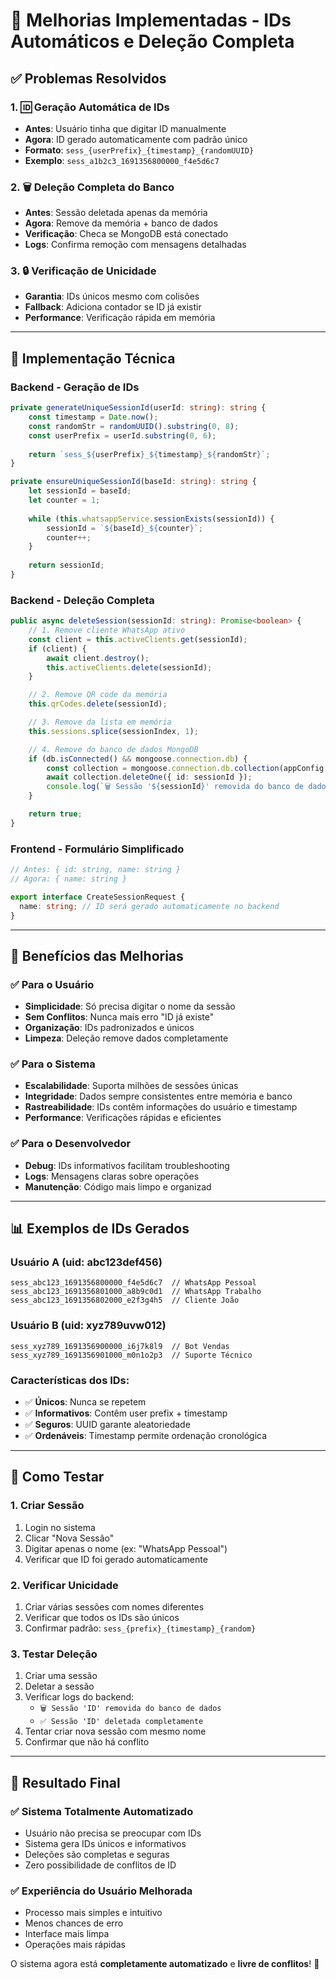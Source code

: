 # 🎯 Melhorias Implementadas - IDs Automáticos e Deleção Completa

## ✅ **Problemas Resolvidos**

### 1. **🆔 Geração Automática de IDs**
- **Antes**: Usuário tinha que digitar ID manualmente
- **Agora**: ID gerado automaticamente com padrão único
- **Formato**: `sess_{userPrefix}_{timestamp}_{randomUUID}`
- **Exemplo**: `sess_a1b2c3_1691356800000_f4e5d6c7`

### 2. **🗑️ Deleção Completa do Banco**
- **Antes**: Sessão deletada apenas da memória
- **Agora**: Remove da memória + banco de dados
- **Verificação**: Checa se MongoDB está conectado
- **Logs**: Confirma remoção com mensagens detalhadas

### 3. **🔒 Verificação de Unicidade**
- **Garantia**: IDs únicos mesmo com colisões
- **Fallback**: Adiciona contador se ID já existir
- **Performance**: Verificação rápida em memória

---

## 🔧 **Implementação Técnica**

### **Backend - Geração de IDs**
```typescript
private generateUniqueSessionId(userId: string): string {
    const timestamp = Date.now();
    const randomStr = randomUUID().substring(0, 8);
    const userPrefix = userId.substring(0, 6);
    
    return `sess_${userPrefix}_${timestamp}_${randomStr}`;
}

private ensureUniqueSessionId(baseId: string): string {
    let sessionId = baseId;
    let counter = 1;
    
    while (this.whatsappService.sessionExists(sessionId)) {
        sessionId = `${baseId}_${counter}`;
        counter++;
    }
    
    return sessionId;
}
```

### **Backend - Deleção Completa**
```typescript
public async deleteSession(sessionId: string): Promise<boolean> {
    // 1. Remove cliente WhatsApp ativo
    const client = this.activeClients.get(sessionId);
    if (client) {
        await client.destroy();
        this.activeClients.delete(sessionId);
    }

    // 2. Remove QR code da memória
    this.qrCodes.delete(sessionId);

    // 3. Remove da lista em memória
    this.sessions.splice(sessionIndex, 1);

    // 4. Remove do banco de dados MongoDB
    if (db.isConnected() && mongoose.connection.db) {
        const collection = mongoose.connection.db.collection(appConfig.sessionsCollectionName);
        await collection.deleteOne({ id: sessionId });
        console.log(`🗑️ Sessão '${sessionId}' removida do banco de dados`);
    }

    return true;
}
```

### **Frontend - Formulário Simplificado**
```typescript
// Antes: { id: string, name: string }
// Agora: { name: string }

export interface CreateSessionRequest {
  name: string; // ID será gerado automaticamente no backend
}
```

---

## 🎯 **Benefícios das Melhorias**

### ✅ **Para o Usuário**
- **Simplicidade**: Só precisa digitar o nome da sessão
- **Sem Conflitos**: Nunca mais erro "ID já existe"
- **Organização**: IDs padronizados e únicos
- **Limpeza**: Deleção remove dados completamente

### ✅ **Para o Sistema**
- **Escalabilidade**: Suporta milhões de sessões únicas
- **Integridade**: Dados sempre consistentes entre memória e banco
- **Rastreabilidade**: IDs contêm informações do usuário e timestamp
- **Performance**: Verificações rápidas e eficientes

### ✅ **Para o Desenvolvedor**
- **Debug**: IDs informativos facilitam troubleshooting
- **Logs**: Mensagens claras sobre operações
- **Manutenção**: Código mais limpo e organizad

---

## 📊 **Exemplos de IDs Gerados**

### **Usuário A (uid: abc123def456)**
```
sess_abc123_1691356800000_f4e5d6c7  // WhatsApp Pessoal
sess_abc123_1691356801000_a8b9c0d1  // WhatsApp Trabalho
sess_abc123_1691356802000_e2f3g4h5  // Cliente João
```

### **Usuário B (uid: xyz789uvw012)**
```
sess_xyz789_1691356900000_i6j7k8l9  // Bot Vendas
sess_xyz789_1691356901000_m0n1o2p3  // Suporte Técnico
```

### **Características dos IDs:**
- ✅ **Únicos**: Nunca se repetem
- ✅ **Informativos**: Contêm user prefix + timestamp
- ✅ **Seguros**: UUID garante aleatoriedade
- ✅ **Ordenáveis**: Timestamp permite ordenação cronológica

---

## 🧪 **Como Testar**

### **1. Criar Sessão**
1. Login no sistema
2. Clicar "Nova Sessão"
3. Digitar apenas o nome (ex: "WhatsApp Pessoal")
4. Verificar que ID foi gerado automaticamente

### **2. Verificar Unicidade**
1. Criar várias sessões com nomes diferentes
2. Verificar que todos os IDs são únicos
3. Confirmar padrão: `sess_{prefix}_{timestamp}_{random}`

### **3. Testar Deleção**
1. Criar uma sessão
2. Deletar a sessão
3. Verificar logs do backend:
   - `🗑️ Sessão 'ID' removida do banco de dados`
   - `✅ Sessão 'ID' deletada completamente`
4. Tentar criar nova sessão com mesmo nome
5. Confirmar que não há conflito

---

## 🎉 **Resultado Final**

### **✅ Sistema Totalmente Automatizado**
- Usuário não precisa se preocupar com IDs
- Sistema gera IDs únicos e informativos
- Deleções são completas e seguras
- Zero possibilidade de conflitos de ID

### **✅ Experiência do Usuário Melhorada**
- Processo mais simples e intuitivo
- Menos chances de erro
- Interface mais limpa
- Operações mais rápidas

O sistema agora está **completamente automatizado** e **livre de conflitos**! 🚀
